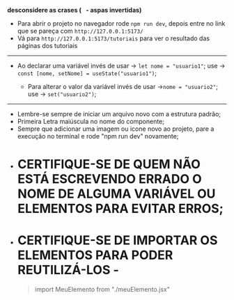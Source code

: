 **desconsidere as crases (` ` - aspas invertidas)**

- Para abrir o projeto no navegador rode `npm run dev`, depois entre no link que se pareça com `http://127.0.0.1:5173/`
- Vá para `http://127.0.0.1:5173/tutoriais` para ver o resultado das páginas dos tutoriais

---

- Ao declarar uma variável
  invés de usar -> `let nome = "usuario1"`;
  use -> `const [nome, setNome] = useState("usuario1")`;

  - Para alterar o valor da variável
    invés de usar ->`nome = "usuario2"`;
    use -> `set("usuario2")`;

---

- Lembre-se sempre de iniciar um arquivo novo com a estrutura padrão;
- Primeira Letra maiúscula no nome do componente;
- Sempre que adicionar uma imagem ou icone novo ao projeto, pare a execução no terminal e rode "npm run dev" novamente;
- # CERTIFIQUE-SE DE QUEM NÃO ESTÁ ESCREVENDO ERRADO O NOME DE ALGUMA VARIÁVEL OU ELEMENTOS PARA EVITAR ERROS;
- # CERTIFIQUE-SE DE IMPORTAR OS ELEMENTOS PARA PODER REUTILIZÁ-LOS -
  > import MeuElemento from "./meuElemento.jsx"
